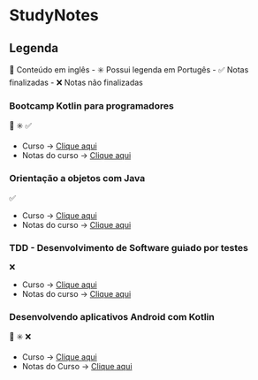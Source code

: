 # StudyNotes

## Legenda

:statue_of_liberty: Conteúdo em inglês - :eight_spoked_asterisk: Possui legenda em Portugês - :white_check_mark: Notas finalizadas - :x: Notas não finalizadas


### Bootcamp Kotlin para programadores

:statue_of_liberty: :eight_spoked_asterisk: :white_check_mark:

- Curso -> [Clique aqui](https://www.udacity.com/course/kotlin-bootcamp-for-programmers--ud9011)
- Notas do curso -> [Clique aqui](https://github.com/gifs88/StudyNotes/blob/master/kotlib_bootcmap_udacity.md)

### Orientação a objetos com Java

:white_check_mark:

- Curso -> [Clique aqui](https://www.coursera.org/learn/orientacao-a-objetos-com-java)
- Notas do curso -> [Clique aqui](https://github.com/gifs88/StudyNotes/blob/master/oop_java_coursera_ita.md)

### TDD - Desenvolvimento de Software guiado por testes

:x:

- Curso -> [Clique aqui](https://www.coursera.org/learn/tdd-desenvolvimento-de-software-guiado-por-testes)
- Notas do curso -> [Clique aqui](https://github.com/gifs88/StudyNotes/blob/master/tdd_coursera.md)

### Desenvolvendo aplicativos Android com Kotlin

:statue_of_liberty: :eight_spoked_asterisk: :x:

- Curso -> [Clique aqui](https://www.udacity.com/course/developing-android-apps-with-kotlin--ud9012)
- Notas do Curso -> [Clique aqui](https://github.com/gifs88/StudyNotes/blob/master/dev_android_kotlin_udacity.md)